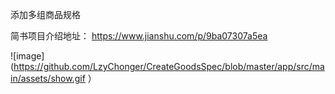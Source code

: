 添加多组商品规格

简书项目介绍地址： https://www.jianshu.com/p/9ba07307a5ea

![image](https://github.com/LzyChonger/CreateGoodsSpec/blob/master/app/src/main/assets/show.gif ）
